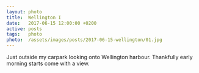 ```yaml
---
layout: photo
title:  Wellington I
date:   2017-06-15 12:00:00 +0200
active: posts
tags:   photo
photo:  /assets/images/posts/2017-06-15-wellington/01.jpg
---
```


Just outside my carpark looking onto Wellington harbour. Thankfully
early morning starts come with a view.
